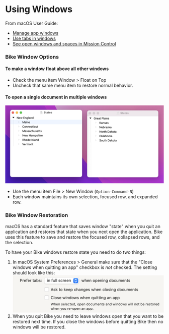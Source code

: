 # Using Windows

From macOS User Guide:

* [Manage app windows](https://support.apple.com/guide/mac-help/work-with-app-windows-mchlp2469/12.0/mac/12.0)
* [Use tabs in windows](https://support.apple.com/guide/mac-help/use-tabs-in-windows-mchla4695cce/12.0/mac/12.0)
* [See open windows and spaces in Mission Control](https://support.apple.com/guide/mac-help/open-windows-spaces-mission-control-mh35798/12.0/mac/12.0)

### Bike Window Options

#### To make a window float above all other windows

* Check the menu item Window > Float on Top
* Uncheck that same menu item to restore normal behavior.

#### To open a single document in multiple windows

![](../.gitbook/assets/windows.png)

* Use the menu item File > New Window (`Option-Command-N`)
* Each window maintains its own selection, focused row, and expanded row.

### Bike Window Restoration

macOS has a standard feature that saves window "state" when you quit an application and restores that state when you next open the application. Bike uses this feature to save and restore the focused row, collapsed rows, and the selection.

To have your Bike windows restore state you need to do two things:

1. In macOS System Preferences > General make sure that the "Close windows when quitting an app" checkbox is _not_ checked. The setting should look like this: <img src="../.gitbook/assets/close-windows-when-quitting-app.png" alt="" data-size="line">
2. When you quit Bike you need to leave windows open that you want to be restored next time. If you close the windows before quitting Bike then no windows will be restored.
